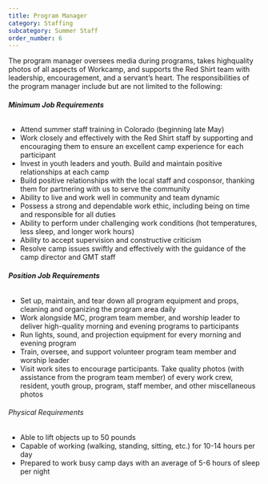 ```yaml
---
title: Program Manager
category: Staffing
subcategory: Summer Staff
order_number: 6
---
```


The program manager oversees media during programs, takes highquality photos of all aspects of Workcamp, and supports the Red Shirt team with leadership, encouragement, and a servant’s heart. The responsibilities of the program manager include but are not limited to the following:

###### **Minimum Job Requirements**

<div><ul><li>Attend summer staff training in Colorado (beginning late May)</li><li>Work closely and effectively with the Red Shirt staff by supporting and encouraging them to ensure an excellent camp experience for each participant</li><li>Invest in youth leaders and youth. Build and maintain positive relationships at each camp</li><li>Build positive relationships with the local staff and cosponsor, thanking them for partnering with us to serve the community</li><li>Ability to live and work well in community and team dynamic</li><li>Possess a strong and dependable work ethic, including being on time and responsible for all duties</li><li>Ability to perform under challenging work conditions (hot temperatures, less sleep, and longer work hours)</li><li>Ability to accept supervision and constructive criticism</li><li>Resolve camp issues swiftly and effectively with the guidance of the camp director and GMT staff</li></ul><h6><strong>Position Job Requirements</strong></h6></div>

<div><ul><li>Set up, maintain, and tear down all program equipment and props, cleaning and organizing the program area daily</li><li>Work alongside MC, program team member, and worship leader to deliver high-quality morning and evening programs to participants</li><li>Run lights, sound, and projection equipment for every morning and evening program</li><li>Train, oversee, and support volunteer program team member and worship leader</li><li>Visit work sites to encourage participants. Take quality photos (with assistance from the program team member) of every work crew, resident, youth group, program, staff member, and other miscellaneous photos</li></ul><div><h6>Physical Requirements</h6><ul><li>Able to lift objects up to 50 pounds</li><li>Capable of working (walking, standing, sitting, etc.) for 10-14 hours per day</li><li>Prepared to work busy camp days with an average of 5-6 hours of sleep per night</li></ul></div></div>
